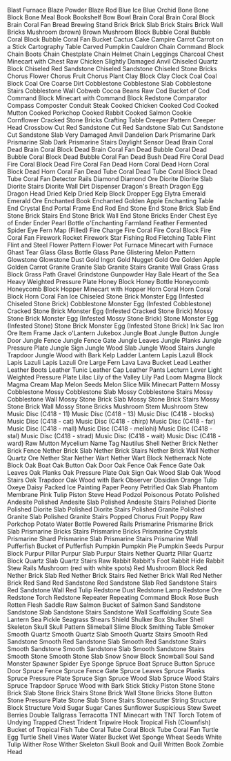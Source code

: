 
Blast Furnace
Blaze Powder
Blaze Rod
Blue Ice
Blue Orchid
Bone
Bone Block
Bone Meal
Book
Bookshelf
Bow
Bowl
Brain Coral
Brain Coral Block
Brain Coral Fan
Bread
Brewing Stand
Brick
Brick Slab
Brick Stairs
Brick Wall
Bricks
Mushroom (brown)
Brown Mushroom Block
Bubble Coral
Bubble Coral Block
Bubble Coral Fan
Bucket
Cactus
Cake
Campire
Carrot
Carrot on a Stick
Cartography Table
Carved Pumpkin
Cauldron
Chain Command Block
Chain Boots
Chain Chestplate
Chain Helmet
Chain Leggings
Charcoal
Chest
Minecart with Chest
Raw Chicken
Slightly Damaged Anvil
Chiseled Quartz Block
Chiseled Red Sandstone
Chiseled Sandstone
Chiseled Stone Bricks
Chorus Flower
Chorus Fruit
Chorus Plant
Clay Block
Clay
Clock
Coal
Coal Block
Coal Ore
Coarse Dirt
Cobblestone
Cobblestone Slab
Cobblestone Stairs
Cobblestone Wall
Cobweb
Cocoa Beans
Raw Cod
Bucket of Cod
Command Block
Minecart with Command Block
Redstone Comparator
Compass
Composter
Conduit
Steak
Cooked Chicken
Cooked Cod
Cooked Mutton
Cooked Porkchop
Cooked Rabbit
Cooked Salmon
Cookie
Cornflower
Cracked Stone Bricks
Crafting Table
Creeper Pattern
Creeper Head
Crossbow
Cut Red Sandstone
Cut Red Sandstone Slab
Cut Sandstone
Cut Sandstone Slab
Very Damaged Anvil
Dandelion
Dark Prismarine
Dark Prismarine Slab
Dark Prismarine Stairs
Daylight Sensor
Dead Brain Coral
Dead Brain Coral Block
Dead Brain Coral Fan
Dead Bubble Coral
Dead Bubble Coral Block
Dead Bubble Coral Fan
Dead Bush
Dead Fire Coral
Dead Fire Coral Block
Dead Fire Coral Fan
Dead Horn Coral
Dead Horn Coral Block
Dead Horn Coral Fan
Dead Tube Coral
Dead Tube Coral Block
Dead Tube Coral Fan
Detector Rails
Diamond
Diamond Ore
Diorite
Diorite Slab
Diorite Stairs
Diorite Wall
Dirt
Dispenser
Dragon's Breath
Dragon Egg
Dragon Head
Dried Kelp
Dried Kelp Block
Dropper
Egg
Elytra
Emerald
Emerald Ore
Enchanted Book
Enchanted Golden Apple
Enchanting Table
End Crystal
End Portal Frame
End Rod
End Stone
End Stone Brick Slab
End Stone Brick Stairs
End Stone Brick Wall
End Stone Bricks
Ender Chest
Eye of Ender
Ender Pearl
Bottle o'Enchanting
Farmland
Feather
Fermented Spider Eye
Fern
Map (Filled)
Fire Charge
Fire Coral
Fire Coral Block
Fire Coral Fan
Firework Rocket
Firework Star
Fishing Rod
Fletching Table
Flint
Flint and Steel
Flower Pattern
Flower Pot
Furnace
Minecart with Furnace
Ghast Tear
Glass
Glass Bottle
Glass Pane
Glistering Melon Pattern
Glowstone
Glowstone Dust
Gold Ingot
Gold Nugget
Gold Ore
Golden Apple
Golden Carrot
Granite
Granite Slab
Granite Stairs
Granite Wall
Grass
Grass Block
Grass Path
Gravel
Grindstone
Gunpowder
Hay Bale
Heart of the Sea
Heavy Weighted Pressure Plate
Honey Block
Honey Bottle
Honeycomb
Honeycomb Block
Hopper
Minecart with Hopper
Horn Coral
Horn Coral Block
Horn Coral Fan
Ice
Chiseled Stone Brick Monster Egg (Infested Chiseled Stone Brick)
Cobblestone Monster Egg (Infested Cobblestone)
Cracked Stone Brick Monster Egg (Infested Cracked Stone Brick)
Mossy Stone Brick Monster Egg (Infested Mossy Stone Brick)
Stone Monster Egg (Infested Stone)
Stone Brick Monster Egg (Infested Stone Brick)
Ink Sac
Iron Ore
Item Frame
Jack o'Lantern
Jukebox
Jungle Boat
Jungle Button
Jungle Door
Jungle Fence
Jungle Fence Gate
Jungle Leaves
Jungle Planks
Jungle Pressure Plate
Jungle Sign
Jungle Wood Slab
Jungle Wood Stairs
Jungle Trapdoor
Jungle Wood with Bark
Kelp
Ladder
Lantern
Lapis Lazuli Block
Lapis Lazuli
Lapis Lazuli Ore
Large Fern
Lava
Lava Bucket
Lead
Leather
Leather Boots
Leather Tunic
Leather Cap
Leather Pants
Lecturn
Lever
Light Weighted Pressure Plate
Lilac
Lily of the Valley
Lily Pad
Loom
Magma Block
Magma Cream
Map
Melon Seeds
Melon Slice
Milk
Minecart Pattern
Mossy Cobblestone
Mossy Cobblestone Slab
Mossy Cobblestone Stairs
Mossy Cobblestone Wall
Mossy Stone Brick Slab
Mossy Stone Brick Stairs
Mossy Stone Brick Wall
Mossy Stone Bricks
Mushroom Stem
Mushroom Stew
Music Disc (C418 - 11)
Music Disc (C418 - 13)
Music Disc (C418 - blocks)
Music Disc (C418 - cat)
Music Disc (C418 - chirp)
Music Disc (C418 - far)
Music Disc (C418 - mall)
Music Disc (C418 - mellohi)
Music Disc (C418 - stal)
Music Disc (C418 - strad)
Music Disc (C418 - wait)
Music Disc (C418 - ward)
Raw Mutton
Mycelium
Name Tag
Nautilus Shell
Nether Brick
Nether Brick Fence
Nether Brick Slab
Nether Brick Stairs
Nether Brick Wall
Nether Quartz Ore
Nether Star
Nether Wart
Nether Wart Block
Netherrack
Note Block
Oak Boat
Oak Button
Oak Door
Oak Fence
Oak Fence Gate
Oak Leaves
Oak Planks
Oak Pressure Plate
Oak Sign
Oak Wood Slab
Oak Wood Stairs
Oak Trapdoor
Oak Wood with Bark
Observer
Obsidian
Orange Tulip
Oxeye Daisy
Packed Ice
Painting
Paper
Peony
Petrified Oak Slab
Phantom Membrane
Pink Tulip
Piston
Steve Head
Podzol
Poisonous Potato
Polished Andesite
Polished Andesite Slab
Polished Andesite Stairs
Polished Diorite
Polished Diorite Slab
Polished Diorite Stairs
Polished Granite
Polished Granite Slab
Polished Granite Stairs
Popped Chorus Fruit
Poppy
Raw Porkchop
Potato
Water Bottle
Powered Rails
Prismarine
Prismarine Brick Slab
Prismarine Bricks Stairs
Prismarine Bricks
Prismarine Crystals
Prismarine Shard
Prismarine Slab
Prismarine Stairs
Prismarine Wall
Pufferfish
Bucket of Pufferfish
Pumpkin
Pumpkin Pie
Pumpkin Seeds
Purpur Block
Purpur Pillar
Purpur Slab
Purpur Stairs
Nether Quartz
Pillar Quartz Block
Quartz Slab
Quartz Stairs
Raw Rabbit
Rabbit's Foot
Rabbit Hide
Rabbit Stew
Rails
Mushroom (red with white spots)
Red Mushroom Block
Red Nether Brick Slab
Red Nether Brick Stairs
Red Nether Brick Wall
Red Nether Brick
Red Sand
Red Sandstone
Red Sandstone Slab
Red Sandstone Stairs
Red Sandstone Wall
Red Tulip
Redstone Dust
Redstone Lamp
Redstone Ore
Redstone Torch
Redstone Repeater
Repeating Command Block
Rose Bush
Rotten Flesh
Saddle
Raw Salmon
Bucket of Salmon
Sand
Sandstone
Sandstone Slab
Sandstone Stairs
Sandstone Wall
Scaffolding
Scute
Sea Lantern
Sea Pickle
Seagrass
Shears
Shield
Shulker Box
Shulker Shell
Skeleton Skull
Skull Pattern
Slimeball
Slime Block
Smithing Table
Smoker
Smooth Quartz
Smooth Quartz Slab
Smooth Quartz Stairs
Smooth Red Sandstone
Smooth Red Sandstone Slab
Smooth Red Sandstone Stairs
Smooth Sandstone
Smooth Sandstone Slab
Smooth Sandstone Stairs
Smooth Stone
Smooth Stone Slab
Snow
Snow Block
Snowball
Soul Sand
Monster Spawner
Spider Eye
Sponge
Spruce Boat
Spruce Button
Spruce Door
Spruce Fence
Spruce Fence Gate
Spruce Leaves
Spruce Planks
Spruce Pressure Plate
Spruce Sign
Spruce Wood Slab
Spruce Wood Stairs
Spruce Trapdoor
Spruce Wood with Bark
Stick
Sticky Piston
Stone
Stone Brick Slab
Stone Brick Stairs
Stone Brick Wall
Stone Bricks
Stone Button
Stone Pressure Plate
Stone Slab
Stone Stairs
Stonecutter
String
Structure Block
Structure Void
Sugar
Sugar Canes
Sunflower
Suspicious Stew
Sweet Berries
Double Tallgrass
Terracotta
TNT
Minecart with TNT
Torch
Totem of Undying
Trapped Chest
Trident
Tripwire Hook
Tropical Fish (Clownfish)
Bucket of Tropical Fish
Tube Coral
Tube Coral Block
Tube Coral Fan
Turtle Egg
Turtle Shell
Vines
Water
Water Bucket
Wet Sponge
Wheat
Seeds
White Tulip
Wither Rose
Wither Skeleton Skull
Book and Quill
Written Book
Zombie Head